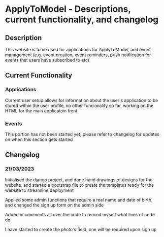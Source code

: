 # ApplyToModel - Descriptions, current functionality, and changelog 

## Description

This website is to be used for applications for ApplyToModel, and event management (e.g. event creation, event reminders, push notification for events that users have subscribed to etc)

## Current Functionality 

### Applications

Current user setup allows for information about the user's application to be stored within the user profile, no other funcionality so far, working on the HTML for the main applicatoin front

### Events

This portion has not been started yet, please refer to changelog for updates on when this section gets started

## Changelog 

### 21/03/2023

Initialised the django project, and done hand drawings of designs for the website, and started a bootstrap file to create the templates ready for the website to streamline deployment 

Applied some admin functions that require a real name and date of birth, and changed the sign up form on the admin side 

Added in comments all over the code to remind myself what lines of code do 

I have started to create the photo's field, one will be required upon sign up